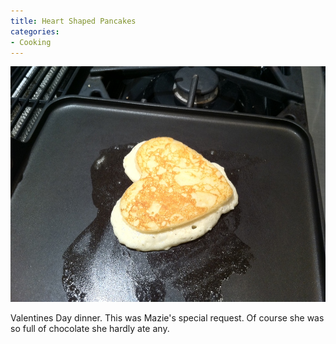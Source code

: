 ```yaml
---
title: Heart Shaped Pancakes
categories:
- Cooking
---
```


![](/assets/posts/2011/heart-shaped-pancakes.jpg)
  



Valentines Day dinner. This was Mazie's special request. Of course she was so full of chocolate she hardly ate any.
